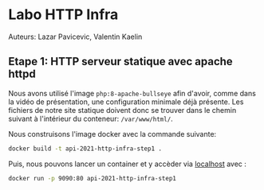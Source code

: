 # Labo HTTP Infra

Auteurs: Lazar Pavicevic, Valentin Kaelin

## Etape 1: HTTP serveur statique avec apache httpd

Nous avons utilisé l'image `php:8-apache-bullseye` afin d'avoir, comme dans la vidéo de présentation, une configuration minimale déjà présente.
Les fichiers de notre site statique doivent donc se trouver dans le chemin suivant à l'intérieur du conteneur: `/var/www/html/`.

Nous construisons l'image docker avec la commande suivante:
```bash
docker build -t api-2021-http-infra-step1 .
```
Puis, nous pouvons lancer un container et y accèder via [localhost](http://localhost:9090) avec :

```bash
docker run -p 9090:80 api-2021-http-infra-step1
```